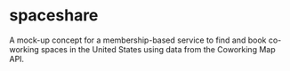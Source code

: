 # spaceshare
A mock-up concept for a membership-based service to find and book co-working spaces in the United States using data from the Coworking Map API.
